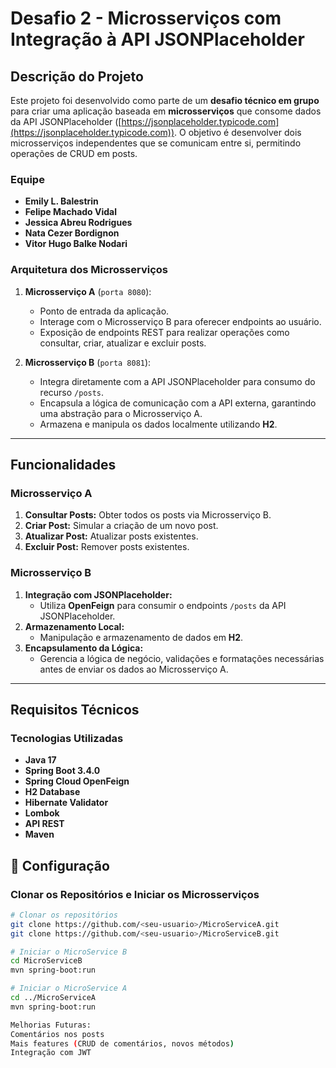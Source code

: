 # Desafio 2 - Microsserviços com Integração à API JSONPlaceholder

## Descrição do Projeto

Este projeto foi desenvolvido como parte de um **desafio técnico em grupo** para criar uma aplicação baseada em **microsserviços** que consome dados da API JSONPlaceholder ([https://jsonplaceholder.typicode.com](https://jsonplaceholder.typicode.com)). O objetivo é desenvolver dois microsserviços independentes que se comunicam entre si, permitindo operações de CRUD em posts.
### Equipe
- **Emily L. Balestrin**  
- **Felipe Machado Vidal**  
- **Jessica Abreu Rodrigues**  
- **Nata Cezer Bordignon**  
- **Vitor Hugo Balke Nodari**
  
### Arquitetura dos Microsserviços

1. **Microsserviço A** (`porta 8080`):  
   - Ponto de entrada da aplicação.  
   - Interage com o Microsserviço B para oferecer endpoints ao usuário.  
   - Exposição de endpoints REST para realizar operações como consultar, criar, atualizar e excluir posts.

2. **Microsserviço B** (`porta 8081`):  
   - Integra diretamente com a API JSONPlaceholder para consumo do recurso `/posts`.  
   - Encapsula a lógica de comunicação com a API externa, garantindo uma abstração para o Microsserviço A.  
   - Armazena e manipula os dados localmente utilizando **H2**.

---

## Funcionalidades

### Microsserviço A
1. **Consultar Posts:** Obter todos os posts via Microsserviço B.  
2. **Criar Post:** Simular a criação de um novo post.  
3. **Atualizar Post:** Atualizar posts existentes.  
4. **Excluir Post:** Remover posts existentes.  

### Microsserviço B
1. **Integração com JSONPlaceholder:**  
   - Utiliza **OpenFeign** para consumir o endpoints `/posts` da API JSONPlaceholder.  
2. **Armazenamento Local:**  
   - Manipulação e armazenamento de dados em **H2**.  
3. **Encapsulamento da Lógica:**  
   - Gerencia a lógica de negócio, validações e formatações necessárias antes de enviar os dados ao Microsserviço A.

---

## Requisitos Técnicos

### Tecnologias Utilizadas
- **Java 17**  
- **Spring Boot 3.4.0**  
- **Spring Cloud OpenFeign**  
- **H2 Database**  
- **Hibernate Validator**  
- **Lombok**  
- **API REST**
- **Maven**

## 🔧 Configuração  



### **Clonar os Repositórios e Iniciar os Microsserviços**

```bash
# Clonar os repositórios
git clone https://github.com/<seu-usuario>/MicroServiceA.git
git clone https://github.com/<seu-usuario>/MicroServiceB.git

# Iniciar o MicroService B
cd MicroServiceB
mvn spring-boot:run

# Iniciar o MicroService A
cd ../MicroServiceA
mvn spring-boot:run

Melhorias Futuras:
Comentários nos posts
Mais features (CRUD de comentários, novos métodos)
Integração com JWT


